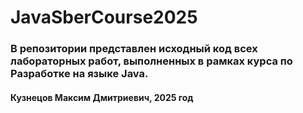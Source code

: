 # JavaSberCourse2025
### В репозитории представлен исходный код всех лабораторных работ, выполненных в рамках курса по Разработке на языке Java.
#### Кузнецов Максим Дмитриевич, 2025 год

